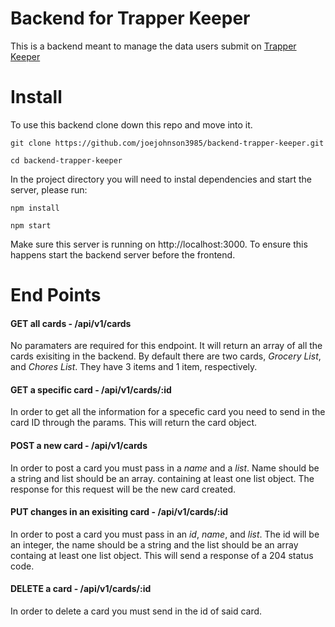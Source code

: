 # Backend for Trapper Keeper

This is a backend meant to manage the data users submit on [Trapper Keeper](https://github.com/joejohnson3985/trapperkeeper)

# Install
To use this backend clone down this repo and move into it.

```git clone https://github.com/joejohnson3985/backend-trapper-keeper.git```

```cd backend-trapper-keeper```

In the project directory you will need to instal dependencies and start the server, please run:

```npm install```

```npm start```

Make sure this server is running on http://localhost:3000. To ensure this happens start the backend server before the frontend.

# End Points

#### GET all cards - /api/v1/cards
No paramaters are required for this endpoint. It will return an array of all the cards exisiting in the backend. By default there are two cards, *Grocery List*, and *Chores List*. They have 3 items and 1 item, respectively. 

#### GET a specific card - /api/v1/cards/:id
In order to get all the information for a specefic card you need to send in the card ID through the params. This will return the card object.

#### POST a new card - /api/v1/cards

In order to post a card you must pass in a *name* and a *list*. Name should be a string and list should be an array. containing at least one list object. The response for this request will be the new card created.
  
#### PUT changes in an exisiting card - /api/v1/cards/:id

In order to post a card you must pass in an *id*, *name*, and *list*. The id will be an integer, the name should be a string and the list should be an array containg at least one list object. This will send a response of a 204 status code.
  
#### DELETE a card - /api/v1/cards/:id

In order to delete a card you must send in the id of said card.
